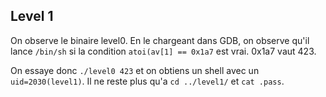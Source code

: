 ## Level 1

On observe le binaire level0.
En le chargeant dans GDB, on observe qu'il lance `/bin/sh` si la condition
`atoi(av[1] == 0x1a7` est vrai. 0x1a7 vaut 423.

On essaye donc `./level0 423` et on obtiens un shell avec un `uid=2030(level1)`.
Il ne reste plus qu'a `cd ../level1/` et `cat .pass`.
